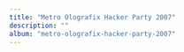 ```yaml
---
title: "Metro Olografix Hacker Party 2007"
description: ""
album: "metro-olografix-hacker-party-2007"
---
```

